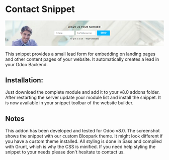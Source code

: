Contact Snippet
==================

![Snippet Preview](/static/description/screenshot.png?raw=true "Preview")

This snippet provides a small lead form for embedding on landing pages and other content pages of your website. It automatically creates a lead in your Odoo Backend.

Installation:
-------------
Just download the complete module and add it to your v8.0 addons folder. After restarting the server update your module list and install the snippet. It is now available in your snippet toolbar of the website builder.

Notes
-----
This addon has been developed and tested for Odoo v8.0. The screenshot shows the snippet with our custom Bloopark theme. It might look different if you have a custom theme installed. All styling is done in Sass and compiled with Grunt, which is why the CSS is minified. If you need help styling the snippet to your needs please don't hesitate to contact us.
